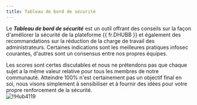 ```yaml
---
title: Tableau de bord de sécurité
---
```

Le ***Tableau de bord de sécurité*** est un outil offrant des conseils sur la façon d'améliorer la sécurité de la plateforme {{ fr.DHUBB }} et également des recommandations sur la réduction de la charge de travail des administrateurs. Certaines indications sont les meilleures pratiques infosec courantes, d'autres sont un consensus entre nos propres équipes.  

Les scores sont certes discutables et nous ne prétendons pas que chaque sujet a la même valeur relative pour tous les membres de notre communauté. Atteindre 100% n'est certainement pas un objectif final en soi, nous visons simplement à sensibiliser et à fournir des idées pour votre propre renforcement de la sécurité.  
![!!Hub4119](https://webdevolutions.azureedge.net/docs/fr/hub/Hub4119.png) 
